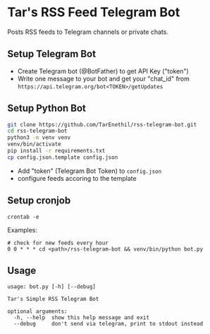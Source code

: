# Tar's RSS Feed Telegram Bot

Posts RSS feeds to Telegram channels or private chats.

## Setup Telegram Bot
* Create Telegram bot (@BotFather) to get API Key ("token")
* Write one message to your bot and get your "chat_id" from `https://api.telegram.org/bot<TOKEN>/getUpdates`

## Setup Python Bot
```bash
git clone https://github.com/TarEnethil/rss-telegram-bot.git
cd rss-telegram-bot
python3 -m venv venv
venv/bin/activate
pip install -r requirements.txt
cp config.json.template config.json
```

* Add "token" (Telegram Bot Token) to `config.json`
* configure feeds accoring to the template

## Setup cronjob
`crontab -e`

Examples:
```
# check for new feeds every hour
0 0 * * * cd <path>/rss-telegram-bot && venv/bin/python bot.py
```


## Usage

```
usage: bot.py [-h] [--debug]

Tar's Simple RSS Telegram Bot

optional arguments:
  -h, --help  show this help message and exit
  --debug     don't send via telegram, print to stdout instead
```
